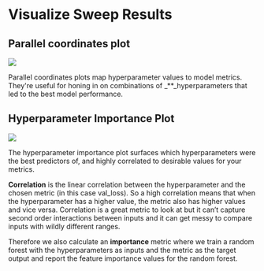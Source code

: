 # Visualize Sweep Results

## Parallel coordinates plot

![](https://paper-attachments.dropbox.com/s_194708415DEC35F74A7691FF6810D3B14703D1EFE1672ED29000BA98171242A5_1578695138341_image.png)

Parallel coordinates plots map hyperparameter values to model metrics. They're useful for honing in on combinations of _\*\*_hyperparameters that led to the best model performance.

## Hyperparameter Importance Plot

![](https://paper-attachments.dropbox.com/s_194708415DEC35F74A7691FF6810D3B14703D1EFE1672ED29000BA98171242A5_1578695757573_image.png)

The hyperparameter importance plot surfaces which hyperparameters were the best predictors of, and highly correlated to desirable values for your metrics.

**Correlation** is the linear correlation between the hyperparameter and the chosen metric \(in this case val\_loss\). So a high correlation means that when the hyperparameter has a higher value, the metric also has higher values and vice versa. Correlation is a great metric to look at but it can’t capture second order interactions between inputs and it can get messy to compare inputs with wildly different ranges.

Therefore we also calculate an **importance** metric where we train a random forest with the hyperparameters as inputs and the metric as the target output and report the feature importance values for the random forest.

